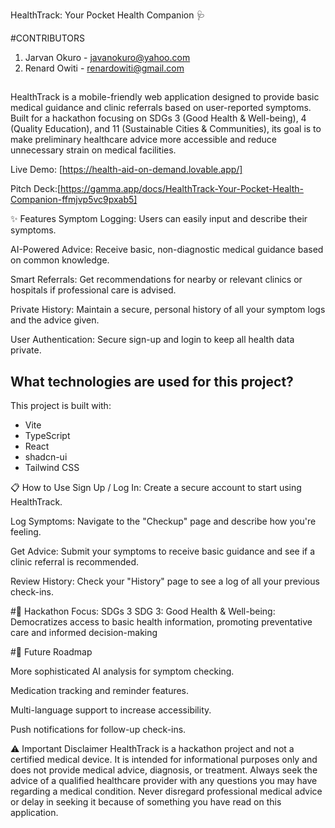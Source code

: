 HealthTrack: Your Pocket Health Companion 🩺

#CONTRIBUTORS

1. Jarvan Okuro - javanokuro@yahoo.com
2. Renard Owiti - renardowiti@gmail.com

##
HealthTrack is a mobile-friendly web application designed to provide basic medical guidance and clinic referrals based on user-reported symptoms. Built for a hackathon focusing on SDGs 3 (Good Health & Well-being), 4 (Quality Education), and 11 (Sustainable Cities & Communities), its goal is to make preliminary healthcare advice more accessible and reduce unnecessary strain on medical facilities.

Live Demo: [https://health-aid-on-demand.lovable.app/]

Pitch Deck:[https://gamma.app/docs/HealthTrack-Your-Pocket-Health-Companion-ffmjvp5vc9pxab5]

✨ Features Symptom Logging: Users can easily input and describe their symptoms.

AI-Powered Advice: Receive basic, non-diagnostic medical guidance based on common knowledge.

Smart Referrals: Get recommendations for nearby or relevant clinics or hospitals if professional care is advised.

Private History: Maintain a secure, personal history of all your symptom logs and the advice given.

User Authentication: Secure sign-up and login to keep all health data private.

## What technologies are used for this project?

This project is built with:

- Vite
- TypeScript
- React
- shadcn-ui
- Tailwind CSS

📋 How to Use Sign Up / Log In: Create a secure account to start using HealthTrack.

Log Symptoms: Navigate to the "Checkup" page and describe how you're feeling.

Get Advice: Submit your symptoms to receive basic guidance and see if a clinic referral is recommended.

Review History: Check your "History" page to see a log of all your previous check-ins.

#🎯 Hackathon Focus: SDGs 3 SDG 3: Good Health & Well-being: Democratizes access to basic health information, promoting preventative care and informed decision-making

#🔮 Future Roadmap

More sophisticated AI analysis for symptom checking.

Medication tracking and reminder features.

Multi-language support to increase accessibility.

Push notifications for follow-up check-ins.

⚠️ Important Disclaimer HealthTrack is a hackathon project and not a certified medical device. It is intended for informational purposes only and does not provide medical advice, diagnosis, or treatment. Always seek the advice of a qualified healthcare provider with any questions you may have regarding a medical condition. Never disregard professional medical advice or delay in seeking it because of something you have read on this application.
